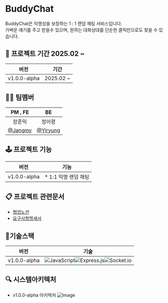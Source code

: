 # BuddyChat

BuddyChat은 익명성을 보장하는 1 : 1 랜덤 채팅 서비스입니다.   
가벼운 얘기를 주고 받을수 있으며, 원하는 대화상대를 단순한 클릭만으로도 찾을 수 있습니다.   

## 📆 프로젝트 기간 2025.02 ~
| 버전 | 기간 |
| :--: | :--: | 
| v1.0.0-alpha | 2025.02 ~ |

## 🤼‍♂️ 팀멤버
| PM , FE | BE |
| :--: | :--: | 
| 장준익 | 정이령 |  
| [@Jangmy](https://github.com/JangIkIk?tab=repositories) | [@Yiryung](https://github.com/JungYiryung) |  
 
## 🕹️ 프로젝트 기능
| 버전 | 기능 |
| :--: | :--: | 
| v1.0.0-alpha | * 1:1 익명 랜덤 채팅 |

## 📋 프로젝트 관련문서 
* [협업노션](https://ribbon-gold-e39.notion.site/BuddyChat-17cb3a2b40a880dea0b1dbaca904bea8?pvs=4)
* [요구사항명세서](https://docs.google.com/spreadsheets/u/1/d/1ZqMf6lAgDcp9zA3Utw_zNsInkU16-qg06S7pnyWVMJw/preview?gid=0#gid=0)

## 🔨기술스택
| 버전 | 기술 |
| :--: | :--: | 
| v1.0.0-alpha | ![JavaScript](https://img.shields.io/badge/javascript-%23323330.svg?style=for-the-badge&logo=javascript&logoColor=%23F7DF1E)![Express.js](https://img.shields.io/badge/express.js-%23404d59.svg?style=for-the-badge&logo=express&logoColor=%2361DAFB)![Socket.io](https://img.shields.io/badge/Socket.io-black?style=for-the-badge&logo=socket.io&badgeColor=010101) |

## :mag: 시스템아키텍처
* v1.0.0-alpha 아키텍처
![Image](https://github.com/user-attachments/assets/611f7259-7398-4d80-bb97-4ce406c52958)

  
